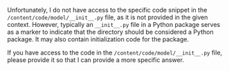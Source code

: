 Unfortunately, I do not have access to the specific code snippet in the `/content/code/model/__init__.py` file, as it is not provided in the given context. However, typically an `__init__.py` file in a Python package serves as a marker to indicate that the directory should be considered a Python package. It may also contain initialization code for the package.

If you have access to the code in the `/content/code/model/__init__.py` file, please provide it so that I can provide a more specific answer.